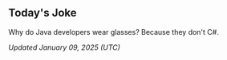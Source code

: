 ## Today's Joke
Why do Java developers wear glasses? Because they don't C#.

*Updated January 09, 2025 (UTC)*

